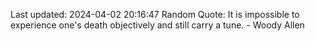 Last updated: 2024-04-02 20:16:47
Random Quote: It is impossible to experience one's death objectively and still carry a tune. - Woody Allen